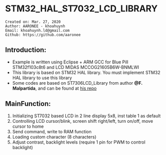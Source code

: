 # STM32_HAL_ST7032_LCD_LIBRARY

	Created on: Mar. 27, 2020
	Author: AARONEE - khoahuynh
	Email: khoahuynh.ld@gmail.com
	Github: https://github.com/aaronee
  
  
## Introduction:
* Example is written using Eclipse + ARM GCC for Blue Pill STM32f103c8t6 and LCD MIDAS MCCOG21605B6W-BNMLWI
* This library is based on STM32 HAL library. You must implement STM32 HAL library to use this library
* Some codes are based on ST7306LCD_Library from author **@F. Malpartida**, and can be found at [his repo](https://github.com/pkourany/ST7306LCD_Library)
 
 
## MainFunction:
1. Initializing ST7032 based LCD in 2 line display 5x8, inst table 1 as default
1. Controlling LCD cursor/blink, screen shift right/left, turn on/off, move cursor to home
1. Send command, write to RAM function
1. Loading custom character (8 characters)
1. Adjust contrast, backlight levels (require 1 pin for PWM to control backlight)
 

